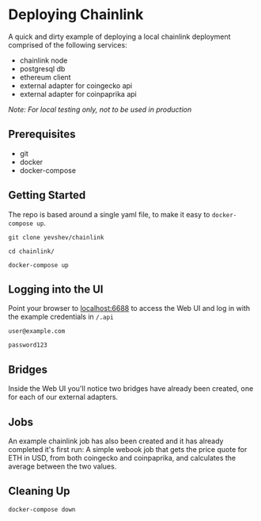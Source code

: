 # Deploying Chainlink

A quick and dirty example of deploying a local chainlink deployment comprised 
of the following services:
- chainlink node
- postgresql db
- ethereum client
- external adapter for coingecko api
- external adapter for coinpaprika api

*Note: For local testing only, not to be used in production*

## Prerequisites
* git
* docker
* docker-compose

## Getting Started
The repo is based around a single yaml file, to make it easy to 
`docker-compose up`. 
```
git clone yevshev/chainlink
```
```
cd chainlink/
```
```
docker-compose up
```
## Logging into the UI
Point your browser to [localhost:6688](http://localhost:6688) to access the Web 
UI and log in with the example credentials in `/.api`

`user@example.com` 

`password123`


## Bridges
Inside the Web UI you'll notice two bridges have already been created, one 
for each of our external adapters.  


## Jobs
An example chainlink job has also been created and it has already completed 
it's first run: A simple webook job that gets the price quote for ETH in USD, 
from both coingecko and coinpaprika, and calculates the average between the 
two values. 

## Cleaning Up

```
docker-compose down
```
